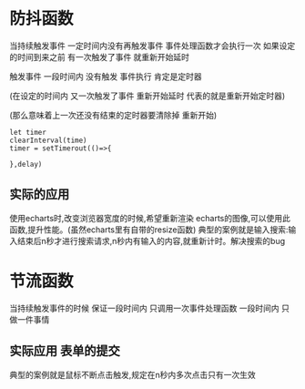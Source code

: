 # 防抖函数

当持续触发事件 一定时间内没有再触发事件 事件处理函数才会执行一次
如果设定的时间到来之前 有一次触发了事件 就重新开始延时

触发事件 一段时间内 没有触发 事件执行 肯定是定时器

(在设定的时间内 又一次触发了事件 重新开始延时 代表的就是重新开始定时器)

(那么意味着上一次还没有结束的定时器要清除掉 重新开始)
```
let timer
clearInterval(time)
timer = setTimerout(()=>{

},delay)
```

## 实际的应用
使用echarts时,改变浏览器宽度的时候,希望重新渲染
echarts的图像,可以使用此函数,提升性能。(虽然echarts里有自带的resize函数) 
典型的案例就是输入搜索:输入结束后n秒才进行搜索请求,n秒内有输入的内容,就重新计时。解决搜索的bug

# 节流函数

当持续触发事件的时候 保证一段时间内 只调用一次事件处理函数
一段时间内 只做一件事情


## 实际应用 表单的提交
典型的案例就是鼠标不断点击触发,规定在n秒内多次点击只有一次生效  